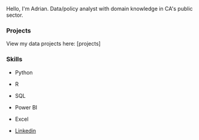
Hello, I'm Adrian. Data/policy analyst with domain knowledge in CA's public sector.

### Projects

View my data projects here:
[projects]

### Skills

- Python
- R
- SQL
- Power BI
- Excel

- [Linkedin](https://www.linkedin.com/in/adrian-bracewell-425567129/)

